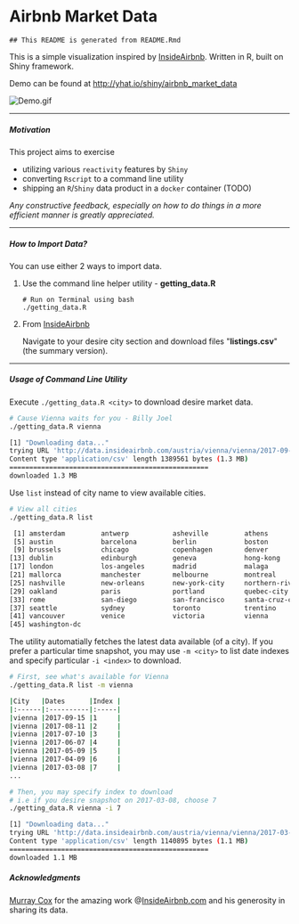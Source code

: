 Airbnb Market Data
================

    ## This README is generated from README.Rmd

This is a simple visualization inspired by [InsideAirbnb](http://insideairbnb.com/). Written in R, built on Shiny framework.

Demo can be found at <http://yhat.io/shiny/airbnb_market_data>

![Demo.gif](demo.gif)

------------------------------------------------------------------------

##### Motivation

This project aims to exercise

-   utilizing various `reactivity` features by `Shiny`
-   converting `Rscript` to a command line utility
-   shipping an `R`/`Shiny` data product in a `docker` container (TODO)

*Any constructive feedback, especially on how to do things in a more efficient manner is greatly appreciated.*

------------------------------------------------------------------------

##### How to Import Data?

You can use either 2 ways to import data.

1.  Use the command line helper utility - **getting\_data.R**

        # Run on Terminal using bash
        ./getting_data.R

2.  From [InsideAirbnb](http://insideairbnb.com/get-the-data.html)

    Navigate to your desire city section and download files "**listings.csv**" (the summary version).

------------------------------------------------------------------------

##### Usage of Command Line Utility

Execute `./getting_data.R <city>` to download desire <city> market data.

``` bash
# Cause Vienna waits for you - Billy Joel
./getting_data.R vienna

[1] "Downloading data..."
trying URL 'http://data.insideairbnb.com/austria/vienna/vienna/2017-09-15/visualisations/listings.csv'
Content type 'application/csv' length 1389561 bytes (1.3 MB)
==================================================
downloaded 1.3 MB
```

Use `list` instead of city name to view available cities.

``` bash
# View all cities
./getting_data.R list

 [1] amsterdam         antwerp           asheville         athens           
 [5] austin            barcelona         berlin            boston           
 [9] brussels          chicago           copenhagen        denver           
[13] dublin            edinburgh         geneva            hong-kong        
[17] london            los-angeles       madrid            malaga           
[21] mallorca          manchester        melbourne         montreal         
[25] nashville         new-orleans       new-york-city     northern-rivers  
[29] oakland           paris             portland          quebec-city      
[33] rome              san-diego         san-francisco     santa-cruz-county
[37] seattle           sydney            toronto           trentino         
[41] vancouver         venice            victoria          vienna           
[45] washington-dc  
```

The utility automatially fetches the latest data available (of a city). If you prefer a particular time snapshot, you may use `-m <city>` to list date indexes and specify particular `-i <index>` to download.

``` bash
# First, see what's available for Vienna
./getting_data.R list -m vienna

|City   |Dates      |Index |
|:------|:----------|:-----|
|vienna |2017-09-15 |1     |
|vienna |2017-08-11 |2     |
|vienna |2017-07-10 |3     |
|vienna |2017-06-07 |4     |
|vienna |2017-05-09 |5     |
|vienna |2017-04-09 |6     |
|vienna |2017-03-08 |7     |
...

# Then, you may specify index to download
# i.e if you desire snapshot on 2017-03-08, choose 7
./getting_data.R vienna -i 7

[1] "Downloading data..."
trying URL 'http://data.insideairbnb.com/austria/vienna/vienna/2017-03-08/visualisations/listings.csv'
Content type 'application/csv' length 1140895 bytes (1.1 MB)
==================================================
downloaded 1.1 MB
```

##### Acknowledgments

[Murray Cox](http://www.murraycox.com/) for the amazing work @[InsideAirbnb.com](http://insideairbnb.com/index.html) and his generosity in sharing its data.
